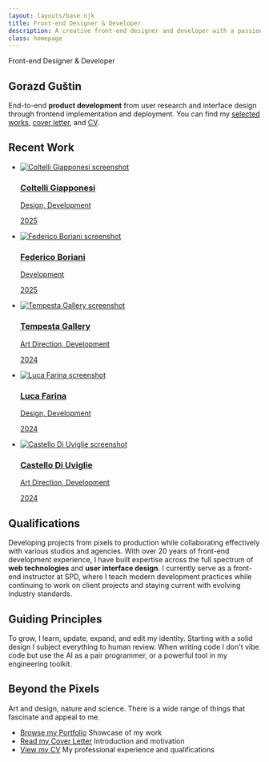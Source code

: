 ```yaml
---
layout: layouts/base.njk
title: Front-end Designer & Developer
description: A creative front-end designer and developer with a passion for building beautiful and intuitive user experiences.
class: homepage
---
```


<section>
<p class="title">Front-end Designer & Developer</p>

# Gorazd Guštin

<p class="introduction">End-to-end <strong>product development</strong> from user research and interface design through frontend implementation and deployment. You can find my <a href="/portfolio/">selected works</a>, <a href="/cover-letter/">cover letter</a>, and <a href="/cv/">CV</a>.</p>
</section>

<section class="works">
  <h2 class="works-h2">Recent Work</h2>
  <ul class="works-grid">
    <li><a class="works-link" href="https://coltelli-giapponesi.it/">
      <img src="/images/coltelli-giapponesi-it.jpg" alt="Coltelli Giapponesi screenshot" class="works-image" sizes="(min-width:900px) 640px, 100vw" loading="eager" fetchpriority="high">
      <h3 class="works-title">Coltelli Giapponesi</h3>
      <p class="works-role">Design, Development</p>
      <p class="works-year">2025</p>
    </a></li>
    <li><a class="works-link" href="https://federicoboriani.it/risorse/">
      <img src="/images/federicoboriani-it.jpg" alt="Federico Boriani screenshot" class="works-image" sizes="(min-width:900px) 640px, 100vw" loading="lazy">
      <h3 class="works-title">Federico Boriani</h3>
      <p class="works-role">Development</p>
      <p class="works-year">2025</p>
    </a></li>
    <li><a class="works-link" href="https://tempestagallery.com/en/">
      <img src="/images/tempesta-it.jpg" alt="Tempesta Gallery screenshot" class="works-image" sizes="(min-width:900px) 640px, 100vw" loading="lazy">
      <h3 class="works-title">Tempesta Gallery</h3>
      <p class="works-role">Art Direction, Development</p>
      <p class="works-year">2024</p>
    </a></li>
    <li><a class="works-link" href="https://farinaluca.com/scrivania/">
      <img src="/images/farinaluca.jpg" alt="Luca Farina screenshot" class="works-image" sizes="(min-width:900px) 640px, 100vw" loading="lazy">
      <h3 class="works-title">Luca Farina</h3>
      <p class="works-role">Design, Development</p>
      <p class="works-year">2024</p>
    </a></li>
    <li><a class="works-link" href="https://www.castellodiuviglie.it/it/">
      <img src="/images/castello-it.jpg" alt="Castello Di Uviglie screenshot" class="works-image" sizes="(min-width:900px) 640px, 100vw" loading="lazy">
      <h3 class="works-title">Castello Di Uviglie</h3>
      <p class="works-role">Art Direction, Development</p>
      <p class="works-year">2024</p>
    </a></li>
  </ul>
</section>


<!-- - [Browse my Portfolio](/portfolio/) Showcase of my work
- [Read my Cover Letter](/cover-letter/) Introduction and motivation
- [View my CV](/cv/) My professional experience and qualifications -->

</section>

<section>

## Qualifications 

Developing projects from pixels to production while collaborating effectively with various studios and agencies.
With over 20 years of front-end development experience, I have built expertise across the full spectrum of **web technologies** and **user interface design**. I currently serve as a front-end instructor at SPD, where I teach modern development practices while continuing to work on client projects and staying current with evolving industry standards.

</section>

<section>


## Guiding Principles

To grow, I learn, update, expand, and edit my identity. Starting with a solid design I subject everything to human review. When writing code I don't vibe code but use the AI as a pair programmer, or a powerful tool in my engineering toolkit.
</section>

<section>

## Beyond the Pixels

Art and design, nature and science. There is a wide range of things that fascinate and appeal to me.

</section>
<section class="pills">
<ul>
<li><a href="/portfolio/">Browse my Portfolio</a> Showcase of my work</li>
<li><a href="/cover-letter/">Read my Cover Letter</a> Introduction and motivation</li>
<li><a href="/cv/">View my CV</a> My professional experience and qualifications</li>
</ul>